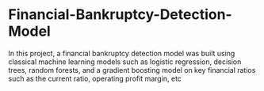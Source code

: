 # Financial-Bankruptcy-Detection-Model
In this project, a financial bankruptcy detection model was built using classical machine learning models such as logistic regression, decision trees, random forests, and a gradient boosting model on key financial ratios such as the current ratio, operating profit margin, etc

